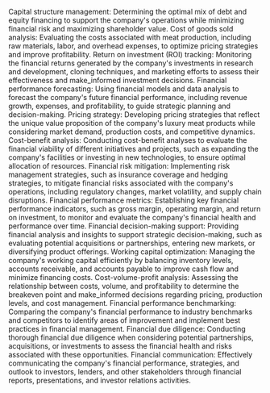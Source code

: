   Capital structure management: Determining the optimal mix of debt and equity financing to support the company's operations while minimizing financial risk and maximizing shareholder value.
Cost of goods sold analysis: Evaluating the costs associated with meat production, including raw materials, labor, and overhead expenses, to optimize pricing strategies and improve profitability.
Return on investment (ROI) tracking: Monitoring the financial returns generated by the company's investments in research and development, cloning techniques, and marketing efforts to assess their effectiveness and make_informed investment decisions.
Financial performance forecasting: Using financial models and data analysis to forecast the company's future financial performance, including revenue growth, expenses, and profitability, to guide strategic planning and decision-making.
Pricing strategy: Developing pricing strategies that reflect the unique value proposition of the company's luxury meat products while considering market demand, production costs, and competitive dynamics.
Cost-benefit analysis: Conducting cost-benefit analyses to evaluate the financial viability of different initiatives and projects, such as expanding the company's facilities or investing in new technologies, to ensure optimal allocation of resources.
Financial risk mitigation: Implementing risk management strategies, such as insurance coverage and hedging strategies, to mitigate financial risks associated with the company's operations, including regulatory changes, market volatility, and supply chain disruptions.
Financial performance metrics: Establishing key financial performance indicators, such as gross margin, operating margin, and return on investment, to monitor and evaluate the company's financial health and performance over time.
Financial decision-making support: Providing financial analysis and insights to support strategic decision-making, such as evaluating potential acquisitions or partnerships, entering new markets, or diversifying product offerings.
Working capital optimization: Managing the company's working capital efficiently by balancing inventory levels, accounts receivable, and accounts payable to improve cash flow and minimize financing costs.
Cost-volume-profit analysis: Assessing the relationship between costs, volume, and profitability to determine the breakeven point and make_informed decisions regarding pricing, production levels, and cost management.
Financial performance benchmarking: Comparing the company's financial performance to industry benchmarks and competitors to identify areas of improvement and implement best practices in financial management.
Financial due diligence: Conducting thorough financial due diligence when considering potential partnerships, acquisitions, or investments to assess the financial health and risks associated with these opportunities.
Financial communication: Effectively communicating the company's financial performance, strategies, and outlook to investors, lenders, and other stakeholders through financial reports, presentations, and investor relations activities.

